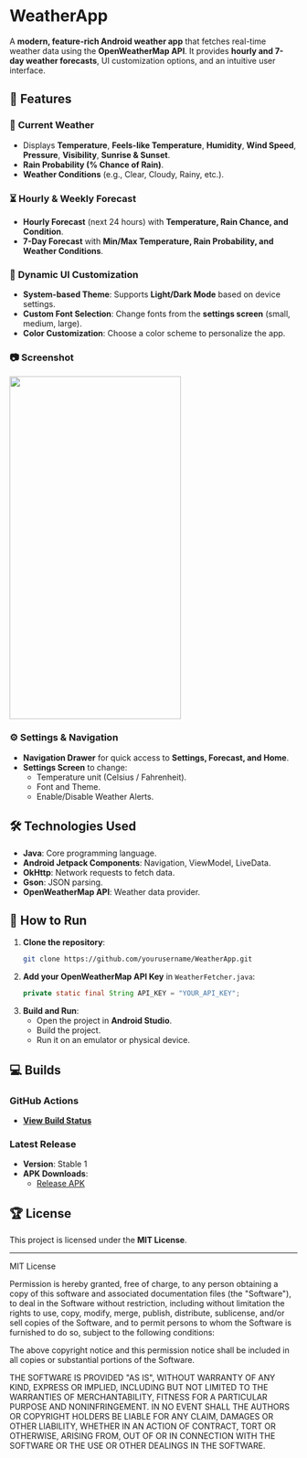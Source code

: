 # WeatherApp

A **modern, feature-rich Android weather app** that fetches real-time weather data using the **OpenWeatherMap API**. It provides **hourly and 7-day weather forecasts**, UI customization options, and an intuitive user interface.

## 🌟 Features

### 🏩 **Current Weather**
- Displays **Temperature**, **Feels-like Temperature**, **Humidity**, **Wind Speed**, **Pressure**, **Visibility**, **Sunrise & Sunset**.
- **Rain Probability (% Chance of Rain)**.
- **Weather Conditions** (e.g., Clear, Cloudy, Rainy, etc.).

### ⏳ **Hourly & Weekly Forecast**
- **Hourly Forecast** (next 24 hours) with **Temperature, Rain Chance, and Condition**.
- **7-Day Forecast** with **Min/Max Temperature, Rain Probability, and Weather Conditions**.

### 🎨 **Dynamic UI Customization**
- **System-based Theme**: Supports **Light/Dark Mode** based on device settings.
- **Custom Font Selection**: Change fonts from the **settings screen** (small, medium, large).
- **Color Customization**: Choose a color scheme to personalize the app.

### 📷 **Screenshot**
<img src="https://github.com/user-attachments/assets/3fd36d08-6604-4ddd-998f-d70cda0f805a" width="300" height="600">

### ⚙️ **Settings & Navigation**
- **Navigation Drawer** for quick access to **Settings, Forecast, and Home**.
- **Settings Screen** to change:
    - Temperature unit (Celsius / Fahrenheit).
    - Font and Theme.
    - Enable/Disable Weather Alerts.

## 🛠️ **Technologies Used**
- **Java**: Core programming language.
- **Android Jetpack Components**: Navigation, ViewModel, LiveData.
- **OkHttp**: Network requests to fetch data.
- **Gson**: JSON parsing.
- **OpenWeatherMap API**: Weather data provider.

## 🚀 **How to Run**
1. **Clone the repository**:
   ```bash
   git clone https://github.com/yourusername/WeatherApp.git
   ```
2. **Add your OpenWeatherMap API Key** in `WeatherFetcher.java`:
   ```java
   private static final String API_KEY = "YOUR_API_KEY";
   ```
3. **Build and Run**:
    - Open the project in **Android Studio**.
    - Build the project.
    - Run it on an emulator or physical device.

## 💻 Builds
### GitHub Actions
- **[View Build Status](https://github.com/yourusername/WeatherApp/actions)**

### Latest Release
- **Version**: Stable 1
- **APK Downloads**:
    - [Release APK](https://github.com/Siddhesh2377/WeatherApp/releases/tag/Releasee)

## 🏆 License
This project is licensed under the **MIT License**.

---

MIT License

Permission is hereby granted, free of charge, to any person obtaining a copy
of this software and associated documentation files (the "Software"), to deal
in the Software without restriction, including without limitation the rights
to use, copy, modify, merge, publish, distribute, sublicense, and/or sell
copies of the Software, and to permit persons to whom the Software is
furnished to do so, subject to the following conditions:

The above copyright notice and this permission notice shall be included in all
copies or substantial portions of the Software.

THE SOFTWARE IS PROVIDED "AS IS", WITHOUT WARRANTY OF ANY KIND, EXPRESS OR
IMPLIED, INCLUDING BUT NOT LIMITED TO THE WARRANTIES OF MERCHANTABILITY,
FITNESS FOR A PARTICULAR PURPOSE AND NONINFRINGEMENT. IN NO EVENT SHALL THE
AUTHORS OR COPYRIGHT HOLDERS BE LIABLE FOR ANY CLAIM, DAMAGES OR OTHER
LIABILITY, WHETHER IN AN ACTION OF CONTRACT, TORT OR OTHERWISE, ARISING FROM,
OUT OF OR IN CONNECTION WITH THE SOFTWARE OR THE USE OR OTHER DEALINGS IN THE
SOFTWARE.
